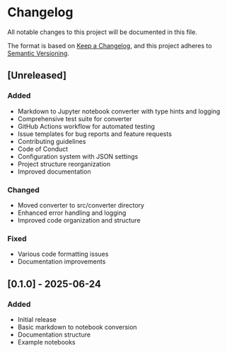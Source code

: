 # Changelog

All notable changes to this project will be documented in this file.

The format is based on [Keep a Changelog](https://keepachangelog.com/en/1.0.0/),
and this project adheres to [Semantic Versioning](https://semver.org/spec/v2.0.0.html).

## [Unreleased]

### Added
- Markdown to Jupyter notebook converter with type hints and logging
- Comprehensive test suite for converter
- GitHub Actions workflow for automated testing
- Issue templates for bug reports and feature requests
- Contributing guidelines
- Code of Conduct
- Configuration system with JSON settings
- Project structure reorganization
- Improved documentation

### Changed
- Moved converter to src/converter directory
- Enhanced error handling and logging
- Improved code organization and structure

### Fixed
- Various code formatting issues
- Documentation improvements

## [0.1.0] - 2025-06-24

### Added
- Initial release
- Basic markdown to notebook conversion
- Documentation structure
- Example notebooks
